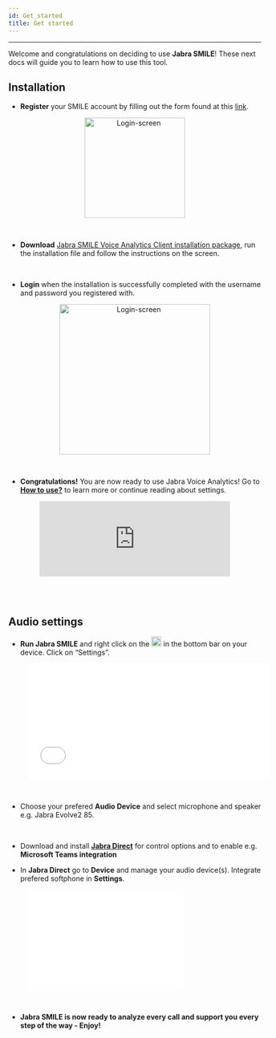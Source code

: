 ```yaml
---
id: Get_started
title: Get started
---
```



---

 Welcome and congratulations on deciding to use **Jabra SMILE**! These next docs will guide you to learn how to use this tool.
## Installation 

* **Register** your SMILE account by filling out the form found at this 
[link](https://smile-dev.jabra.com/registration?organization=GN-XX&teamName=temp). 

<p align="center">
    <img src="../img/login-screen.png" alt="Login-screen" width="200"/> 
</p> 

<br />

<!--insert image ![alt text](../static/img/login-screen.png ) ![very good|512x397, 20%](...) -->

* **Download** [Jabra SMILE Voice Analytics Client installation package](https://smile-dev.jabra.com/setup/jabra%20smile.msi), run the installation file and follow the instructions on the screen.

<br />

* **Login** when the installation is successfully completed with the username and password you registered with.

<p align="center">
    <img src="/img/JS_login.png" alt="Login-screen" width="300"/> 
</p> 

<br />

* **Congratulations!** You are now ready to use Jabra Voice Analytics! Go to **[How to use?](doc3.md)** to learn more or continue reading about settings. 

<p align="center">
    <iframe src="https://giphy.com/embed/tK7GtpStJQA4YNxodX" width="380" frameBorder="0" class="giphy-embed" allowFullScreen></iframe>
</p> 

<br />


<br />

## Audio settings

* **Run Jabra SMILE** and right click on the <img src="../img/logo.svg" alt="circle" width="20"/>  in the bottom bar on your device. Click on “Settings”.  

<p align="center">
<figure class="Product-tour-of-Jabra-engage.ai">
  <iframe src="../img/setting_video_topkval_trim.mp4" width="480" height="231" frameborder="0" allowfullscreen=""></iframe>
</figure>
</p> 

<br />


* Choose your prefered **Audio Device** and select microphone and speaker e.g. Jabra Evolve2 85.  

<br />

* Download and install [**Jabra Direct**](https://jabraxpressonlineprdstor.blob.core.windows.net/jdo/JabraDirectSetup.exe) for control options and to enable e.g. **Microsoft Teams integration** 
<!--
<p align="center">
<figure class="Product-tour-of-Jabra-engage.ai">
  <iframe src="../img/choose_headphones_trim.mp4" width="480" height="231" frameborder="0" allowfullscreen=""></iframe>
</figure>
</p>  -->

   * In **Jabra Direct** go to **Device** and manage your audio device(s). Integrate prefered softphone in **Settings**.

<p align="center">
<figure class="Product-tour-of-Jabra-engage.ai">
  <iframe src="/img/jabra_direct_Trim.mp4" width="310" height="200" frameborder="0" allowfullscreen=""></iframe>
</figure>
</p> 

<br />

* **Jabra SMILE is now ready to analyze every call and support you every step of the way - Enjoy!**





